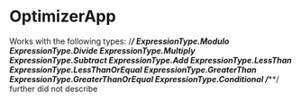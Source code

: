 # OptimizerApp
Works with the following types:
/*************************/
ExpressionType.Modulo
ExpressionType.Divide
ExpressionType.Multiply
ExpressionType.Subtract
ExpressionType.Add
ExpressionType.LessThan
ExpressionType.LessThanOrEqual
ExpressionType.GreaterThan
ExpressionType.GreaterThanOrEqual
ExpressionType.Conditional
/***************************/
further did not describe
